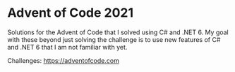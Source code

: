 # Advent of Code 2021

Solutions for the Advent of Code that I solved using C# and .NET 6. My goal with these beyond just solving the challenge is to use new features of C# and .NET 6 that I am not familiar with yet.

Challenges: https://adventofcode.com
